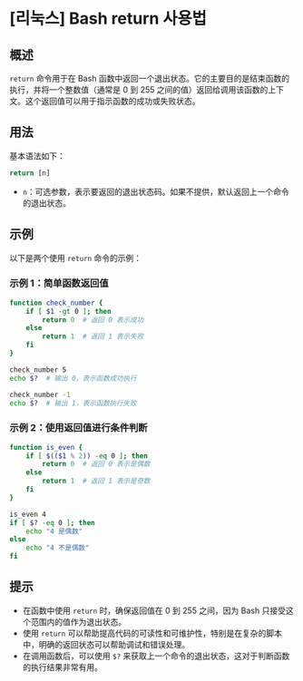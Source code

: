 # [리눅스] Bash return 사용법

## 概述
`return` 命令用于在 Bash 函数中返回一个退出状态。它的主要目的是结束函数的执行，并将一个整数值（通常是 0 到 255 之间的值）返回给调用该函数的上下文。这个返回值可以用于指示函数的成功或失败状态。

## 用法
基本语法如下：
```bash
return [n]
```
- `n`：可选参数，表示要返回的退出状态码。如果不提供，默认返回上一个命令的退出状态。

## 示例
以下是两个使用 `return` 命令的示例：

### 示例 1：简单函数返回值
```bash
function check_number {
    if [ $1 -gt 0 ]; then
        return 0  # 返回 0 表示成功
    else
        return 1  # 返回 1 表示失败
    fi
}

check_number 5
echo $?  # 输出 0，表示函数成功执行

check_number -1
echo $?  # 输出 1，表示函数执行失败
```

### 示例 2：使用返回值进行条件判断
```bash
function is_even {
    if [ $(($1 % 2)) -eq 0 ]; then
        return 0  # 返回 0 表示是偶数
    else
        return 1  # 返回 1 表示是奇数
    fi
}

is_even 4
if [ $? -eq 0 ]; then
    echo "4 是偶数"
else
    echo "4 不是偶数"
fi
```

## 提示
- 在函数中使用 `return` 时，确保返回值在 0 到 255 之间，因为 Bash 只接受这个范围内的值作为退出状态。
- 使用 `return` 可以帮助提高代码的可读性和可维护性，特别是在复杂的脚本中，明确的返回状态可以帮助调试和错误处理。
- 在调用函数后，可以使用 `$?` 来获取上一个命令的退出状态，这对于判断函数的执行结果非常有用。